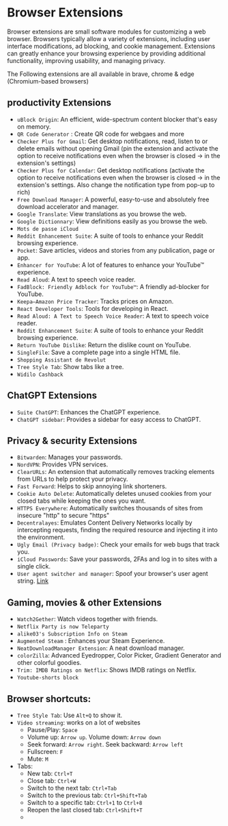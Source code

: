 # Browser Extensions
Browser extensions are small software modules for customizing a web browser. Browsers typically allow a variety of extensions, including user interface modifications, ad blocking, and cookie management. Extensions can greatly enhance your browsing experience by providing additional functionality, improving usability, and managing privacy.

The Following extensions are all available in brave, chrome & edge (Chromium-based browsers)

## productivity Extensions
- `uBlock Origin`: An efficient, wide-spectrum content blocker that's easy on memory.
- `QR Code Generator` : Create QR code for webgaes and more
- `Checker Plus for Gmail`: Get desktop notifications, read, listen to or delete emails without opening Gmail (pin the extension and activate the option to receive notifications even when the browser is closed  -> in the extension's settings)
- `Checker Plus for Calendar`: Get desktop notifications (activate the option to receive notifications even when the browser is closed  -> in the extension's settings. Also change the notification type from pop-up to rich)
- `Free Download Manager`: A powerful, easy-to-use and absolutely free download accelerator and manager.
- `Google Translate`: View translations as you browse the web.
- `Google Dictionnary`: View definitions easily as you browse the web.
- `Mots de passe iCloud`
- `Reddit Enhancement Suite`: A suite of tools to enhance your Reddit browsing experience.
- `Pocket`: Save articles, videos and stories from any publication, page or app.
- `Enhancer for YouTube`: A lot of features to enhance your YouTube™ experience.
- `Read Aloud`: A text to speech voice reader.
- `FadBlock: Friendly Adblock for YouTube™`: A friendly ad-blocker for YouTube.
- `Keepa—Amazon Price Tracker`: Tracks prices on Amazon.
- `React Developer Tools`: Tools for developing in React.
- `Read Aloud: A Text to Speech Voice Reader`: A text to speech voice reader.
- `Reddit Enhancement Suite`: A suite of tools to enhance your Reddit browsing experience.
- `Return YouTube Dislike`: Return the dislike count on YouTube.
- `SingleFile`: Save a complete page into a single HTML file.
- `Shopping Assistant de Revolut`
- `Tree Style Tab`: Show tabs like a tree.
- `Widilo Cashback`

## ChatGPT Extensions
- `Suite ChatGPT`: Enhances the ChatGPT experience.
- `ChatGPT sidebar`: Provides a sidebar for easy access to ChatGPT.

## Privacy & security Extensions
- `Bitwarden`: Manages your passwords.
- `NordVPN`: Provides VPN services.
- `ClearURLs`: An extension that automatically removes tracking elements from URLs to help protect your privacy.
- `Fast Forward`: Helps to skip annoying link shorteners.
- `Cookie Auto Delete`: Automatically deletes unused cookies from your closed tabs while keeping the ones you want.
- `HTTPS Everywhere`: Automatically switches thousands of sites from insecure "http" to secure "https"
- `Decentralayes`: Emulates Content Delivery Networks locally by intercepting requests, finding the required resource and injecting it into the environment.
- `Ugly Email (Privacy badge)`: Check your emails for web bugs that track you.
- `iCloud Passwords`: Save your passwords, 2FAs and log in to sites with a single click.
- `User agent switcher and manager`: Spoof your browser's user agent string. [Link](https://chromewebstore.google.com/detail/user-agent-switcher-and-m/bhchdcejhohfmigjafbampogmaanbfkg)
## Gaming, movies & other Extensions
- `Watch2Gether`: Watch videos together with friends.
- `Netflix Party is now Teleparty`
- `alike03's Subscription Info on Steam`
- `Augmented Steam` : Enhances your Steam Experience.
- `NeatDownloadManager Extension`: A neat download manager.
- `colorZilla`: Advanced Eyedropper, Color Picker, Gradient Generator and other colorful goodies.
- `Trim: IMDB Ratings on Netflix`: Shows IMDB ratings on Netflix.
- `Youtube-shorts block`

## Browser shortcuts:
  - `Tree Style Tab`: Use `Alt+Q` to show it.
  - `Video streaming`: works on a lot of websites
    - Pause/Play: `Space`
    - Volume up: `Arrow up`. Volume down: `Arrow down`
    - Seek forward: `Arrow right`. Seek backward: `Arrow left`
    - Fullscreen: `F`
    - Mute: `M`
  - Tabs:
    - New tab: `Ctrl+T`
    - Close tab: `Ctrl+W`
    - Switch to the next tab: `Ctrl+Tab`
    - Switch to the previous tab: `Ctrl+Shift+Tab`
    - Switch to a specific tab: `Ctrl+1` to `Ctrl+8`
    - Reopen the last closed tab: `Ctrl+Shift+T`
    -
